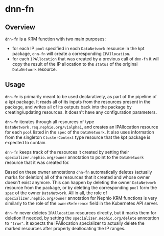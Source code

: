 # dnn-fn

## Overview

<!--mdtogo:Short-->

`dnn-fn` is a KRM function with two main purposes:
- for each IP `pool` specified in each `DataNetwork` resource in the kpt package, `dnn-fn` will create a corresponding `IPAllocation`. 
- for each `IPAllocation` that was created by a previous call of `dnn-fn` it will copy the result of the IP allocation to the `status` of the original `DataNetwork` resource.

<!--mdtogo-->


<!--mdtogo:Long-->

## Usage

`dnn-fn` is primarily meant to be used declaratively, as part of the pipeline of a kpt package. It reads all of its inputs from the resources present in the package, and writes all of its outputs back into the package by creating/updating resources. It doesn't have any configuration parameters.

`dnn-fn` iterates through all resources of type `DataNetwork.req.nephio.org/v1alpha1`, and creates an IPAllocation resource for each `pool` listed in the `spec` of the `DataNetwork`. It also uses information from the singleton `ClusterContext` type resource that the kpt package is expected to contain.

`dnn-fn` keeps track of the resources it created by setting their `specializer.nephio.org/owner` annotation to point to the `DataNetwork` resource that it was created for. 

Based on these owner annotations `dnn-fn` automatically deletes (actually marks for deletion) all of the resources that it created and whose owner doesn't exist anymore. This can happen by deleting the owner `DataNetwork` resource from the package, or by deleting the corresponding `pool` form the `spec` of the owner `DataNetwork`. All in all, the role of `specializer.nephio.org/owner` annotation for Nephio KRM functions is very similarly to the role of the `ownerReference` field in the Kubernetes API server.

`dnn-fn` never deletes `IPAllocation` resources directly, but it marks them for deletion if needed, by setting the `specializer.nephio.org/delete` annotation to `"true"`. It expects the IPAllocation specializer to actually delete the marked resources after properly deallocating the IP ranges.

<!--mdtogo-->